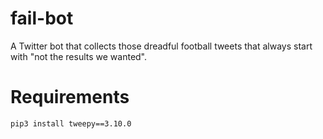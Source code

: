 # fail-bot
A Twitter bot that collects those dreadful football tweets that always start with "not the results we wanted".

# Requirements
	pip3 install tweepy==3.10.0